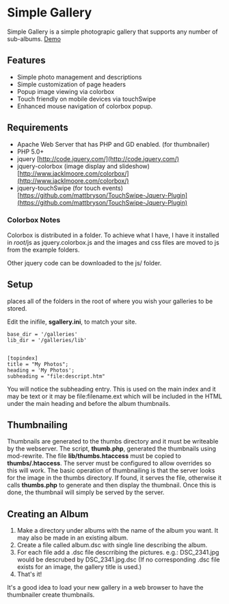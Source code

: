 # Simple Gallery
Simple Gallery is a simple photograpic gallery that supports any number of sub-albums. 
[Demo](http://quack.ducksfeet.com/sgdemo)

## Features
* Simple photo management and descriptions
* Simple customization of page headers
* Popup image viewing via colorbox
* Touch friendly on mobile devices via touchSwipe
* Enhanced mouse navigation of colorbox popup. 

## Requirements
* Apache Web Server that has PHP and GD enabled. (for thumbnailer)
* PHP 5.0+
* jquery [http://code.jquery.com/](http://code.jquery.com/)
* jquery-colorbox (image display and slideshow) [http://www.jacklmoore.com/colorbox/](http://www.jacklmoore.com/colorbox/)
* jquery-touchSwipe (for touch events) [https://github.com/mattbryson/TouchSwipe-Jquery-Plugin](https://github.com/mattbryson/TouchSwipe-Jquery-Plugin)

### Colorbox Notes
Colorbox is distributed in a folder. To achieve what I have, I have it installed in *root*/js as jquery.colorbox.js and the images and css files are moved to js from the example folders. 

Other jquery code can be downloaded to the js/ folder. 

## Setup 
places all of the folders in the root of where you wish your galleries to be stored.

Edit the inifile, **sgallery.ini**, to match your site.

```[main]
base_dir = '/galleries'
lib_dir = '/galleries/lib'


[topindex]
title = "My Photos";
heading = 'My Photos';
subheading = "file:descript.htm"
```
You will notice the subheading entry. This is used on the main index and it may be text or it may be file:filename.ext which will be included in the HTML under the main heading and before the album thumbnails. 

## Thumbnailing
Thumbnails are generated to the thumbs directory and it must be writeable by the webserver. The script, **thumb.php**, generated the thumbnails using mod-rewrite. The file **lib/thumbs.htaccess** must be copied to **thumbs/.htaccess**. The server must be configured to allow overrides so this will work. 
The basic operation of thumbnailing is that the server looks for the image in the thumbs directory. If found, it serves the file, otherwise it calls **thumbs.php** to generate and then display the thumbnail. Once this is done, the thumbnail will simply be served by the server. 

## Creating an Album
1. Make a directory under albums with the name of the album you want. It may also be made in an existing album. 
2. Create a file called album.dsc with single line describing the album. 
3. For each file add a .dsc file descrribing the pictures. e.g.: DSC_2341.jpg would be descrubed by DSC_2341.jpg.dsc (If no corresponding .dsc file exists for an image, the gallery title is used.)
4. That's it!

It's a good idea to load your new gallery in a web browser to have the thumbnailer create thumbnails.
